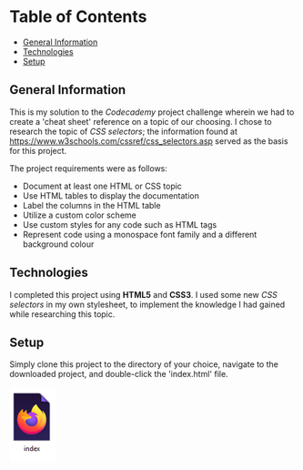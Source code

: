 # Table of Contents
* [General Information](#general-information)
* [Technologies](#technologies)
* [Setup](#setup)

## General Information
This is my solution to the *Codecademy* project challenge wherein we had to create a 'cheat sheet' reference on a 
topic of our choosing. I chose to research the topic of *CSS selectors*; the information found at 
https://www.w3schools.com/cssref/css_selectors.asp served as the basis for this project.  

The project requirements were as follows:

- Document at least one HTML or CSS topic
- Use HTML tables to display the documentation
- Label the columns in the HTML table
- Utilize a custom color scheme
- Use custom styles for any code such as HTML tags
- Represent code using a monospace font family and a different background colour

## Technologies
I completed this project using **HTML5** and **CSS3**.  I used some new *CSS selectors* in my own stylesheet, to 
implement the knowledge I had gained while researching this topic.

## Setup
Simply clone this project to the directory of your choice, navigate to the downloaded project, and double-click the 
'index.html' file.

![the index file used to load the CSS selectors cheat sheet reference][index_file]

[index_file]: image/index_file.PNG